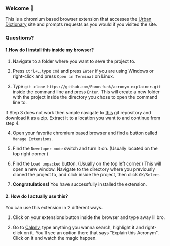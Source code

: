 ### Welcome 👋
This is a chromium based browser extension that accesses the [Urban Dictionary](https://www.urbandictionary.com/) site and prompts requests as you would if you visited the site.

### **Questions?**
#### 1.How do I install this inside my browser?

1. Navigate to a folder where you want to seve the project to.

2. Press `Ctrl+L`, type `cmd` and press `Enter` if you are using Windows or right-click and press `Open in Terminal` on Linux.

3. Type `git clone https://github.com/Panosfunk/acronym-explainer.git` inside the command line and press `Enter`. This will create a new folder with the project inside the directory you chose to open the command line to.

If Step 3 does not work then simple navigate to [this](https://github.com/Panosfunk/acronym-explainer.git) git repository and download it as a zip. Extract it to a location you want to and continue from step 4.

4. Open your favorite chromium based browser and find a button called `Manage Extensions`.

5. Find the `Developer mode` switch and turn it on. (Usually located on the top right corner.)

6. Find the `Load unpacked` button. (Usually on the top left corner.) This will open a new window. Navigate to the directory where you previously cloned the project to, and click inside the project, then click `OK/Select`.

7. <b>Congratulations!</b> You have successfully installed the extension.

#### 2. How do I actually use this?

You can use this extension in 2 different ways. 

1. Click on your extensions button inside the browser and type away lil bro. 

2. Go to [Calmly](https://www.calmlywriter.com/online/), type anything you wanna search, highlight it and right-click on it. You'll see an option there that says "Explain this Acronym". Click on it and watch the magic happen.
